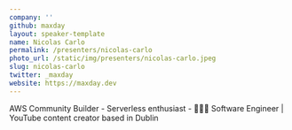 ```yaml
---
company: ''
github: maxday
layout: speaker-template
name: Nicolas Carlo
permalink: /presenters/nicolas-carlo
photo_url: /static/img/presenters/nicolas-carlo.jpeg
slug: nicolas-carlo
twitter: _maxday
website: https://maxday.dev
---
```


AWS Community Builder - Serverless enthusiast - 🧑🏻‍💻 Software Engineer | YouTube content creator based in Dublin
